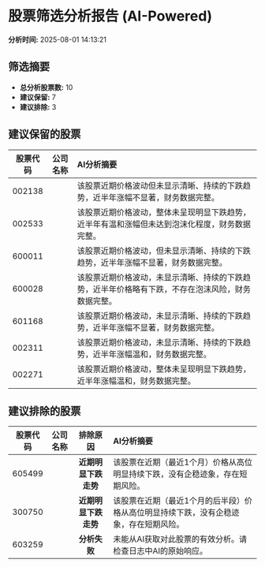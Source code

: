 # 股票筛选分析报告 (AI-Powered)

**分析时间:** 2025-08-01 14:13:21

## 筛选摘要

- **总分析股票数:** 10
- **建议保留:** 7
- **建议排除:** 3

## 建议保留的股票

| 股票代码 | 公司名称 | AI分析摘要 |
|:---:|:---:|:---|
| 002138 |  | 该股票近期价格波动但未显示清晰、持续的下跌趋势，近半年涨幅不显著，财务数据完整。 |
| 002533 |  | 该股票近期价格波动，整体未呈现明显下跌趋势，近半年有温和涨幅但未达到泡沫化程度，财务数据完整。 |
| 600011 |  | 该股票近期价格波动，但未显示清晰、持续的下跌趋势，近半年涨幅不显著，财务数据完整。 |
| 600028 |  | 该股票近期价格波动，未显示清晰、持续的下跌趋势，近半年价格略有下跌，不存在泡沫风险，财务数据完整。 |
| 601168 |  | 该股票近期价格波动，未显示清晰、持续的下跌趋势，近半年涨幅不显著，财务数据完整。 |
| 002311 |  | 该股票近期价格波动，未显示清晰、持续的下跌趋势，近半年涨幅温和，财务数据完整。 |
| 002271 |  | 该股票近期价格波动，整体未呈现明显下跌趋势，近半年涨幅温和，财务数据完整。 |

## 建议排除的股票

| 股票代码 | 公司名称 | 排除原因 | AI分析摘要 |
|:---:|:---:|:---:|:---|
| 605499 |  | **近期明显下跌走势** | 该股票在近期（最近1个月）价格从高位明显持续下跌，没有企稳迹象，存在短期风险。 |
| 300750 |  | **近期明显下跌走势** | 该股票在近期（最近1个月的后半段）价格从高位明显持续下跌，没有企稳迹象，存在短期风险。 |
| 603259 |  | **分析失败** | 未能从AI获取对此股票的有效分析。请检查日志中AI的原始响应。 |
